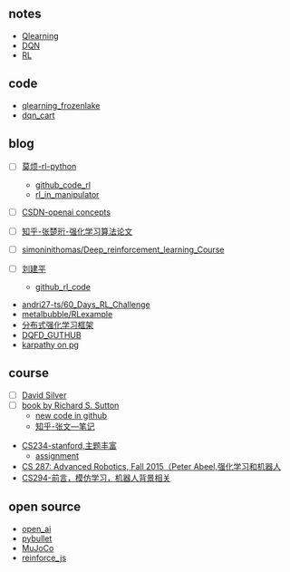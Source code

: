 ## notes

- [Qlearning](q_learning.md)
- [DQN](dqn.md)
- [RL](rl.md)

## code

 - [qlearning_frozenlake](rl/qlearning_frozenlake.py)
 - [dqn_cart](rl/dqn_cart.py)

## blog

- [ ] [莫烦-rl-python](https://morvanzhou.github.io/tutorials/machine-learning/reinforcement-learning/)
    - [github_code_rl](https://github.com/MorvanZhou/Reinforcement-learning-with-tensorflow)
    - [rl_in_manipulator](https://morvanzhou.github.io/tutorials/machine-learning/ML-practice/RL-build-arm-from-scratch1/)

- [ ] [CSDN-openai concepts](https://blog.csdn.net/p312011150/article/details/80826704)
- [ ] [知乎-张楚珩-强化学习算法论文](https://zhuanlan.zhihu.com/p/46600521)
- [ ] [simoninithomas/Deep_reinforcement_learning_Course](https://github.com/simoninithomas/Deep_reinforcement_learning_Course)
- [ ] [刘建平](https://www.cnblogs.com/pinard/category/1254674.html)
    - [github_rl_code](https://github.com/ljpzzz/machinelearning/tree/master/reinforcement-learning)
- [andri27-ts/60_Days_RL_Challenge](https://github.com/andri27-ts/60_Days_RL_Challenge)
- [metalbubble/RLexample](https://github.com/metalbubble/RLexample)
- [分布式强化学习框架](https://daiwk.github.io/posts/rl-distributed-rl.html)
- [DQFD_GUTHUB](https://github.com/go2sea/DQfD)
- [karpathy on pg](http://karpathy.github.io/2016/05/31/rl/)



## course

- [ ] [David Silver](http://www0.cs.ucl.ac.uk/staff/D.Silver/web/Teaching.html)
- [ ] [book by Richard S. Sutton](http://incompleteideas.net/sutton/book/the-book-2nd.html)
    - [new code in github](https://github.com/ShangtongZhang/reinforcement-learning-an-introduction)
    - [知乎-张文—笔记](https://zhuanlan.zhihu.com/p/60973392)
- [CS234-stanford,主题丰富](http://web.stanford.edu/class/cs234/index.html)
    - [assignment](http://web.stanford.edu/class/cs234/assignments.html)
- [CS 287: Advanced Robotics, Fall 2015（Peter Abeel,强化学习和机器人](https://people.eecs.berkeley.edu/~pabbeel/cs287-fa15/#syllabus)
- [CS294-前言，模仿学习，机器人背景相关](http://rail.eecs.berkeley.edu/deeprlcourse/)

## open source

- [open_ai](https://openai.com/progress/)
- [pybullet](https://pybullet.org/wordpress/)
- [MuJoCo](http://www.mujoco.org/)
- [reinforce_js](https://cs.stanford.edu/people/karpathy/reinforcejs/)

